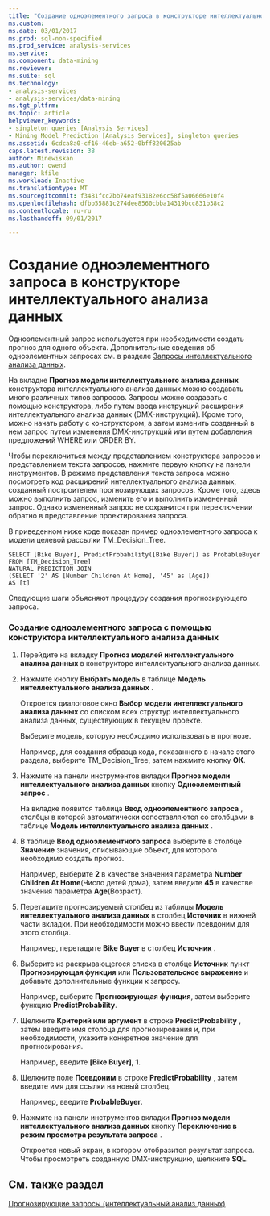```yaml
---
title: "Создание одноэлементного запроса в конструкторе интеллектуального анализа данных | Документы Microsoft"
ms.custom: 
ms.date: 03/01/2017
ms.prod: sql-non-specified
ms.prod_service: analysis-services
ms.service: 
ms.component: data-mining
ms.reviewer: 
ms.suite: sql
ms.technology:
- analysis-services
- analysis-services/data-mining
ms.tgt_pltfrm: 
ms.topic: article
helpviewer_keywords:
- singleton queries [Analysis Services]
- Mining Model Prediction [Analysis Services], singleton queries
ms.assetid: 6cdca8a0-cf16-46eb-a652-0bff820625ab
caps.latest.revision: 38
author: Minewiskan
ms.author: owend
manager: kfile
ms.workload: Inactive
ms.translationtype: MT
ms.sourcegitcommit: f3481fcc2bb74eaf93182e6cc58f5a06666e10f4
ms.openlocfilehash: dfbb55881c274dee8560cbba14319bcc831b38c2
ms.contentlocale: ru-ru
ms.lasthandoff: 09/01/2017

---
```

# <a name="create-a-singleton-query-in-the-data-mining-designer"></a>Создание одноэлементного запроса в конструкторе интеллектуального анализа данных
  Одноэлементный запрос используется при необходимости создать прогноз для одного объекта. Дополнительные сведения об одноэлементных запросах см. в разделе [Запросы интеллектуального анализа данных](../../analysis-services/data-mining/data-mining-queries.md).  
  
 На вкладке **Прогноз модели интеллектуального анализа данных** конструктора интеллектуального анализа данных можно создавать много различных типов запросов. Запросы можно создавать с помощью конструктора, либо путем ввода инструкций расширения интеллектуального анализа данных (DMX-инструкций). Кроме того, можно начать работу с конструктором, а затем изменить созданный в нем запрос путем изменения DMX-инструкций или путем добавления предложений WHERE или ORDER BY.  
  
 Чтобы переключиться между представлением конструктора запросов и представлением текста запросов, нажмите первую кнопку на панели инструментов. В режиме представления текста запроса можно посмотреть код расширений интеллектуального анализа данных, созданный построителем прогнозирующих запросов. Кроме того, здесь можно выполнить запрос, изменить его и выполнить измененный запрос. Однако измененный запрос не сохранится при переключении обратно в представление проектирования запроса.  
  
 В приведенном ниже коде показан пример одноэлементного запроса к модели целевой рассылки TM_Decision_Tree.  
  
```  
SELECT [Bike Buyer], PredictProbability([Bike Buyer]) as ProbableBuyer  
FROM [TM_Decision_Tree]  
NATURAL PREDICTION JOIN  
(SELECT '2' AS [Number Children At Home], '45' as [Age])  
AS [t]  
```  
  
 Следующие шаги объясняют процедуру создания прогнозирующего запроса.  
  
### <a name="to-create-a-singleton-query-by-using-the-data-mining-designer"></a>Создание одноэлементного запроса с помощью конструктора интеллектуального анализа данных  
  
1.  Перейдите на вкладку **Прогноз моделей интеллектуального анализа данных** в конструкторе интеллектуального анализа данных.  
  
2.  Нажмите кнопку **Выбрать модель** в таблице **Модель интеллектуального анализа данных** .  
  
     Откроется диалоговое окно **Выбор модели интеллектуального анализа данных** со списком всех структур интеллектуального анализа данных, существующих в текущем проекте.  
  
     Выберите модель, которую необходимо использовать в прогнозе.  
  
     Например, для создания образца кода, показанного в начале этого раздела, выберите TM_Decision_Tree, затем нажмите кнопку **ОК**.  
  
3.  Нажмите на панели инструментов вкладки **Прогноз модели интеллектуального анализа данных** кнопку **Одноэлементный запрос** .  
  
     На вкладке появится таблица **Ввод одноэлементного запроса** , столбцы в которой автоматически сопоставляются со столбцами в таблице **Модель интеллектуального анализа данных** .  
  
4.  В таблице **Ввод одноэлементного запроса** выберите в столбце **Значение** значения, описывающие объект, для которого необходимо создать прогноз.  
  
     Например, выберите **2** в качестве значения параметра **Number Children At Home**(Число детей дома), затем введите **45** в качестве значения параметра **Age**(Возраст).  
  
5.  Перетащите прогнозируемый столбец из таблицы **Модель интеллектуального анализа данных** в столбец **Источник** в нижней части вкладки. При необходимости можно ввести псевдоним для этого столбца.  
  
     Например, перетащите **Bike Buyer** в столбец **Источник** .  
  
6.  Выберите из раскрывающегося списка в столбце **Источник** пункт **Прогнозирующая функция** или **Пользовательское выражение** и добавьте дополнительные функции к запросу.  
  
     Например, выберите **Прогнозирующая функция**, затем выберите функцию **PredictProbability**.  
  
7.  Щелкните **Критерий или аргумент** в строке **PredictProbability** , затем введите имя столбца для прогнозирования и, при необходимости, укажите конкретное значение для прогнозирования.  
  
     Например, введите **[Bike Buyer], 1**.  
  
8.  Щелкните поле **Псевдоним** в строке **PredictProbability** , затем введите имя для ссылки на новый столбец.  
  
     Например, введите **ProbableBuyer**.  
  
9. Нажмите на панели инструментов вкладки **Прогноз модели интеллектуального анализа данных** кнопку **Переключение в режим просмотра результата запроса** .  
  
     Откроется новый экран, в котором отобразится результат запроса. Чтобы просмотреть созданную DMX-инструкцию, щелкните **SQL**.  
  
## <a name="see-also"></a>См. также раздел  
 [Прогнозирующие запросы (интеллектуальный анализ данных)](../../analysis-services/data-mining/prediction-queries-data-mining.md)  
  
  

